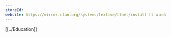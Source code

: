 ```yaml
---
storeId: 
website: https://mirror.ctan.org/systems/texlive/tlnet/install-tl-windows.exe
---
```


[[../Education]]
